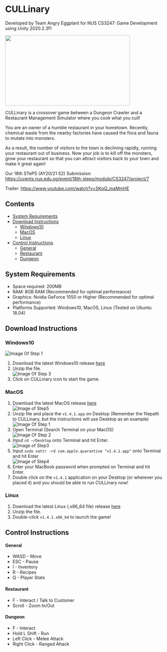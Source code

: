 # CULLinary

Developed by Team Angry Eggplant for NUS CS3247: Game Development using Unity 2020.2.3f1

<img src="https://github.com/AngryEggplantStudios/CULLinary/blob/main/STEPS/TitleGIF.gif" width="400" height="225"> 

CULLinary is a crossover game between a Dungeon Crawler and a Restaurant Management Simulator where you cook what you cull!

You are an owner of a humble restaurant in your hometown. Recently, chemical waste from the nearby factories have caused the flora and fauna to mutate into monsters.

As a result, the number of visitors to the town is declining rapidly, running your restaurant out of business. Now your job is to kill off the monsters, grow your restaurant so that you can attract visitors back to your town and make it great again!

Our 18th STePS (AY20/21 S2) Submission: https://uvents.nus.edu.sg/event/18th-steps/module/CS3247/project/7

Trailer: https://www.youtube.com/watch?v=SKpQ_maMmHE

## Contents
  * [System Requirements](#system-requirements)
  * [Download Instructions](#download-instructions)
      - [Windows10](#Windows10)
      - [MacOS](#MacOS)
      - [Linux](#Linux)
  * [Control Instructions](#control-instructions)
      - [General](#general)
      - [Restaurant](#restaurant)
      - [Dungeon](#dungeon)

## System Requirements
- Space required: 200MB
- RAM: 8GB RAM (Recommended for optimal performance)
- Graphics: Nvidia GeForce 1050 or Higher (Recommended for optimal performance)
- Platforms Supported: Windows10, MacOS, Linux (Tested on Ubuntu 18.04)

## Download Instructions

### Windows10
![Image Of Step 1](STEPS/step1.png)  
1) Download the latest Windows10 release [here](https://github.com/AngryEggplantStudios/CULLinary/releases)  
2) Unzip the file.  
![Image Of Step 3](STEPS/step3.png)  
3) Click on CULLinary icon to start the game.  

### MacOS

1) Download the latest MacOS release [here](https://github.com/AngryEggplantStudios/CULLinary/releases)  
![Image of Step5](STEPS/macos-step5.jpg)  
2) Unzip file and place the `v1.4.1.app` on Desktop (Remember the filepath to CULLinary, but the instructions will use Desktop as an example)  
![Image Of Step 1](STEPS/macos-step1.jpg)  
3) Open Terminal (Search Terminal on your MacOS)  
![Image Of Step 2](STEPS/macos-step2.jpg)  
4) Input `cd ~/Desktop` onto Terminal and hit Enter.  
![Image of Step3](STEPS/macos-step3.jpg)  
5) Input `sudo xattr -rd com.apple.quarantine "v1.4.1.app"` onto Terminal and hit Enter  
![Image of Step4](STEPS/macos-step4.jpg)  
6) Enter your MacBook password when prompted on Terminal and hit Enter.  
7) Double click on the `v1.4.1` application on your Desktop (or wherever you placed it) and you should be able to run CULLinary now!  

### Linux
1) Download the latest Linux (.x86_64 file) release [here](https://github.com/AngryEggplantStudios/CULLinary/releases)  
2) Unzip the file.  
3) Double-click `v1.4.1.x86_64` to launch the game!  

## Control Instructions

#### General
* WASD - Move
* ESC - Pause
* I - Inventory
* R - Recipes
* Q - Player Stats

#### Restaurant
* F - Interact / Talk to Customer
* Scroll - Zoom In/Out

#### Dungeon
* F - Interact
* Hold L Shift - Run
* Left Click - Melee Attack
* Right Click - Ranged Attack 
